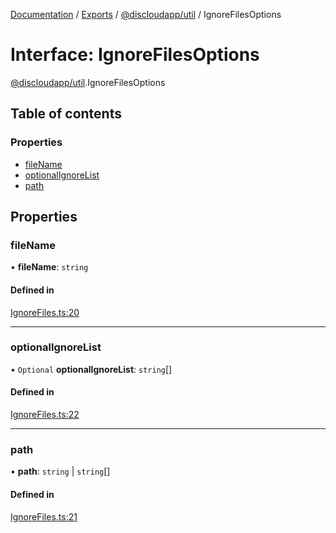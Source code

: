 [Documentation](../README.md) / [Exports](../modules.md) / [@discloudapp/util](../modules/discloudapp_util.md) / IgnoreFilesOptions

# Interface: IgnoreFilesOptions

[@discloudapp/util](../modules/discloudapp_util.md).IgnoreFilesOptions

## Table of contents

### Properties

- [fileName](discloudapp_util.IgnoreFilesOptions.md#filename)
- [optionalIgnoreList](discloudapp_util.IgnoreFilesOptions.md#optionalignorelist)
- [path](discloudapp_util.IgnoreFilesOptions.md#path)

## Properties

### fileName

• **fileName**: `string`

#### Defined in

[IgnoreFiles.ts:20](https://github.com/discloud/discloud.app/blob/a142e7d/packages/util/src/IgnoreFiles.ts#L20)

___

### optionalIgnoreList

• `Optional` **optionalIgnoreList**: `string`[]

#### Defined in

[IgnoreFiles.ts:22](https://github.com/discloud/discloud.app/blob/a142e7d/packages/util/src/IgnoreFiles.ts#L22)

___

### path

• **path**: `string` \| `string`[]

#### Defined in

[IgnoreFiles.ts:21](https://github.com/discloud/discloud.app/blob/a142e7d/packages/util/src/IgnoreFiles.ts#L21)

